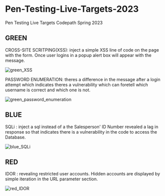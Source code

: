 # Pen-Testing-Live-Targets-2023
Pen Testing Live Targets Codepath Spring 2023


## GREEN
CROSS-SITE SCRITPING(XSS):
inject a simple XSS line of code on the page with the form. Once user logins in a popup alert box will appear with 
the message. 

![green_XSS](https://user-images.githubusercontent.com/55906428/235280733-0b19150f-5912-4609-a11e-f105aa4a2e6b.gif)


PASSWORD ENUMERATION:
theres a difference in the message after a login attempt which indicates theres a vulnerability which can
foretell which username is correct and which one is not.

![green_password_enumeration](https://user-images.githubusercontent.com/55906428/235281013-778904f2-c9aa-45fc-8ca4-eeb375bd9739.gif)

## BLUE
SQLi : inject a sql instead of a the Salesperson' ID Number revealed a lag in response so that indicates
there is a vulnerability in the code to access the Database.

![blue_SQLi](https://user-images.githubusercontent.com/55906428/235257713-da306cda-09f3-4c47-91f1-041b93e5f3fd.gif)


## RED
IDOR : revealing restricted user accounts. 
Hidden accounts are displayed by simple iteration in the URL parameter section.

![red_IDOR](https://user-images.githubusercontent.com/55906428/235280122-986b0ec1-8c2a-4c73-a54d-810bdd5e9f25.gif)

